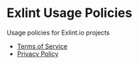 # Exlint Usage Policies
Usage policies for Exlint.io projects

- [Terms of Service](/terms-of-service)
- [Privacy Policy](/privacy-policy)
